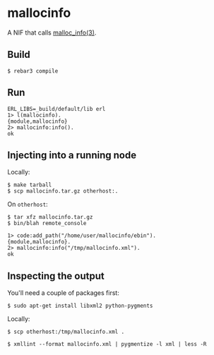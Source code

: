 # mallocinfo

A NIF that calls [malloc_info(3)](http://man7.org/linux/man-pages/man3/malloc_info.3.html).

## Build

    $ rebar3 compile

## Run

    ERL_LIBS=_build/default/lib erl
    1> l(mallocinfo).
    {module,mallocinfo}
    2> mallocinfo:info().
    ok

## Injecting into a running node

Locally:

    $ make tarball
    $ scp mallocinfo.tar.gz otherhost:.

On `otherhost`:

    $ tar xfz mallocinfo.tar.gz
    $ bin/blah remote_console

    1> code:add_path("/home/user/mallocinfo/ebin").
    {module,mallocinfo}.
    2> mallocinfo:info("/tmp/mallocinfo.xml").
    ok

## Inspecting the output

You'll need a couple of packages first:

    $ sudo apt-get install libxml2 python-pygments

Locally:

    $ scp otherhost:/tmp/mallocinfo.xml .

    $ xmllint --format mallocinfo.xml | pygmentize -l xml | less -R

